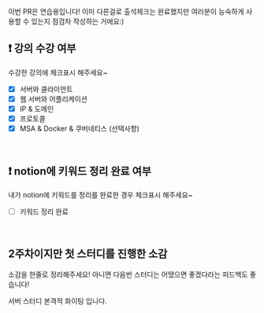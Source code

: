 이번 PR은 연습용입니다! 이미 다른걸로 출석체크는 완료했지만 여러분이 능숙하게 사용할 수 있는지 점검차 작성하는 거에요:)

## ❗️ 강의 수강 여부
수강한 강의에 체크표시 해주세요~

- [X] 서버와 클라이언트
- [X] 웹 서버와 어플리케이션
- [X] IP & 도메인
- [X] 프로토콜
- [X] MSA & Docker & 쿠버네티스 (선택사항)

<br>

## ❗️ notion에 키워드 정리 완료 여부
내가 notion에 키워드를 정리를 완료한 경우 체크표시 해주세요~

- [ ] 키워드 정리 완료

<br>

## 2주차이지만 첫 스터디를 진행한 소감
소감을 한줄로 정리해주세요! 아니면 다음번 스터디는 어땠으면 좋겠다라는 피드백도 좋습니다!

서버 스터디 본격적 화이팅 입니다. 
